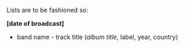 Lists are to be fashioned so:

**[date of broadcast]**

* band name - track title (_album title_, label, year, country)
